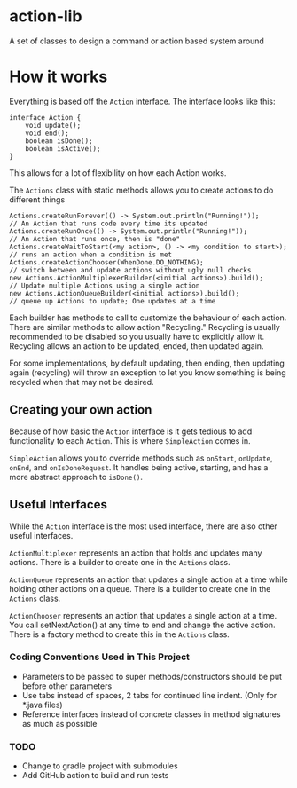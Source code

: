 # action-lib
A set of classes to design a command or action based system around

# How it works
Everything is based off the ```Action``` interface. The interface looks like this:
```
interface Action {
    void update();
    void end();
    boolean isDone();
    boolean isActive();
}
```
This allows for a lot of flexibility on how each Action works.

The ```Actions``` class with static methods allows you to create actions to do different things
```
Actions.createRunForever(() -> System.out.println("Running!"));        // An Action that runs code every time its updated
Actions.createRunOnce(() -> System.out.println("Running!"));           // An Action that runs once, then is "done"
Actions.createWaitToStart(<my action>, () -> <my condition to start>); // runs an action when a condition is met
Actions.createActionChooser(WhenDone.DO_NOTHING);                      // switch between and update actions without ugly null checks
new Actions.ActionMultiplexerBuilder(<initial actions>).build();       // Update multiple Actions using a single action
new Actions.ActionQueueBuilder(<initial actions>).build();             // queue up Actions to update; One updates at a time
```
Each builder has methods to call to customize the behaviour of each action. There are similar methods to
allow action "Recycling." Recycling is usually recommended to be disabled so you usually have to explicitly allow it.
Recycling allows an action to be updated, ended, then updated again. 

For some implementations, by default updating, then ending, then updating again (recycling) will 
throw an exception to let you know something is being recycled when that may not be desired.

## Creating your own action
Because of how basic the ```Action``` interface is it gets tedious to add functionality to each ```Action```. 
This is where ```SimpleAction``` comes in.

```SimpleAction``` allows you to override methods such as ```onStart```, ```onUpdate```, ```onEnd```, 
and ```onIsDoneRequest```. It handles being active, starting, and has a more abstract approach to ```isDone()```.

## Useful Interfaces
While the ```Action``` interface is the most used interface, there are also other useful interfaces.

```ActionMultiplexer``` represents an action that holds and updates many actions. There is a builder to create one
in the ```Actions``` class.

```ActionQueue``` represents an action that updates a single action at a time while holding other actions on a queue.
There is a builder to create one in the ```Actions``` class.

```ActionChooser``` represents an action that updates a single action at a time. You call setNextAction() at any
time to end and change the active action. There is a factory method to create this in the ```Actions``` class.

### Coding Conventions Used in This Project
* Parameters to be passed to super methods/constructors should be put before other parameters
* Use tabs instead of spaces, 2 tabs for continued line indent. (Only for *.java files)
* Reference interfaces instead of concrete classes in method signatures as much as possible
### TODO
* Change to gradle project with submodules
* Add GitHub action to build and run tests
